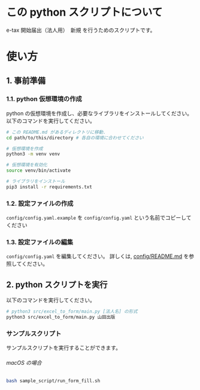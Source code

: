 # この python スクリプトについて
e-tax 開始届出（法人用）　新規 を行うためのスクリプトです。

# 使い方

## 1. 事前準備

### 1.1. python 仮想環境の作成
python の仮想環境を作成し、必要なライブラリをインストールしてください。
以下のコマンドを実行してください。
```bash
# この README.md があるディレクトリに移動.
cd path/to/this/directory # 各自の環境に合わせてください

# 仮想環境を作成
python3 -m venv venv 

# 仮想環境を有効化
source venv/bin/activate 

# ライブラリをインストール
pip3 install -r requirements.txt
```

### 1.2. 設定ファイルの作成
`config/config.yaml.example` を `config/config.yaml` という名前でコピーしてください

### 1.3. 設定ファイルの編集
`config/config.yaml` を編集してください。
詳しくは, [config/README.md](config/README.md) を参照してください。


## 2. python スクリプトを実行
以下のコマンドを実行してください。

```bash
# python3 src/excel_to_form/main.py [法人名] の形式
python3 src/excel_to_form/main.py 山田出版
```

### サンプルスクリプト
サンプルスクリプトを実行することができます。

###### macOS の場合
```bash
bash sample_script/run_form_fill.sh
```
